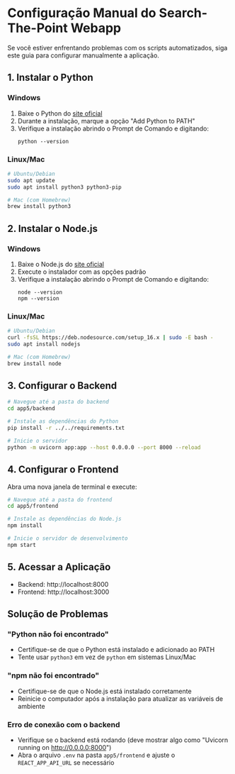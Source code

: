 # Configuração Manual do Search-The-Point Webapp

Se você estiver enfrentando problemas com os scripts automatizados, siga este guia para configurar manualmente a aplicação.

## 1. Instalar o Python

### Windows
1. Baixe o Python do [site oficial](https://www.python.org/downloads/)
2. Durante a instalação, marque a opção "Add Python to PATH"
3. Verifique a instalação abrindo o Prompt de Comando e digitando:
   ```
   python --version
   ```

### Linux/Mac
```bash
# Ubuntu/Debian
sudo apt update
sudo apt install python3 python3-pip

# Mac (com Homebrew)
brew install python3
```

## 2. Instalar o Node.js

### Windows
1. Baixe o Node.js do [site oficial](https://nodejs.org/)
2. Execute o instalador com as opções padrão
3. Verifique a instalação abrindo o Prompt de Comando e digitando:
   ```
   node --version
   npm --version
   ```

### Linux/Mac
```bash
# Ubuntu/Debian
curl -fsSL https://deb.nodesource.com/setup_16.x | sudo -E bash -
sudo apt install nodejs

# Mac (com Homebrew)
brew install node
```

## 3. Configurar o Backend

```bash
# Navegue até a pasta do backend
cd app5/backend

# Instale as dependências do Python
pip install -r ../../requirements.txt

# Inicie o servidor
python -m uvicorn app:app --host 0.0.0.0 --port 8000 --reload
```

## 4. Configurar o Frontend

Abra uma nova janela de terminal e execute:

```bash
# Navegue até a pasta do frontend
cd app5/frontend

# Instale as dependências do Node.js
npm install

# Inicie o servidor de desenvolvimento
npm start
```

## 5. Acessar a Aplicação

- Backend: http://localhost:8000
- Frontend: http://localhost:3000

## Solução de Problemas

### "Python não foi encontrado"
- Certifique-se de que o Python está instalado e adicionado ao PATH
- Tente usar `python3` em vez de `python` em sistemas Linux/Mac

### "npm não foi encontrado"
- Certifique-se de que o Node.js está instalado corretamente
- Reinicie o computador após a instalação para atualizar as variáveis de ambiente

### Erro de conexão com o backend
- Verifique se o backend está rodando (deve mostrar algo como "Uvicorn running on http://0.0.0.0:8000")
- Abra o arquivo `.env` na pasta `app5/frontend` e ajuste o `REACT_APP_API_URL` se necessário 